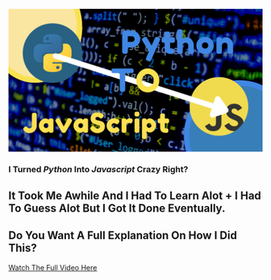 
![youtube image](https://raw.githubusercontent.com/jtocool7/PythonToJavaScript/main/Copy%20of%20How%20I%20turned%20Python%20into%20Javascript.png)
### I Turned *Python* Into *Javascript* Crazy Right?
## It Took Me Awhile And I Had To Learn Alot + I Had To Guess Alot But I Got It Done Eventually.
## Do You Want A Full Explanation On How I Did This?
[Watch The Full Video Here](https://www.example.com)
